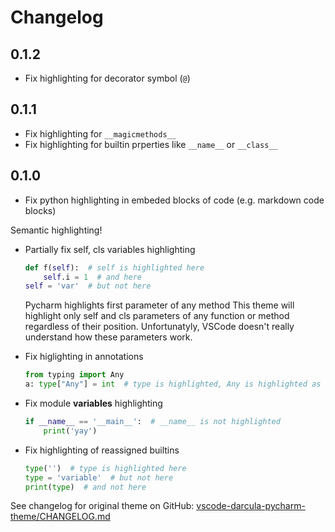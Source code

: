 # Changelog

## 0.1.2

- Fix highlighting for decorator symbol (`@`)

## 0.1.1

- Fix highlighting for `__magicmethods__`
- Fix highlighting for builtin prperties like `__name__` or `__class__`

## 0.1.0

- Fix python highlighting in embeded blocks of code (e.g. markdown code blocks)

Semantic highlighting!
- Partially fix self, cls variables highlighting
  ```py
  def f(self):  # self is highlighted here
      self.i = 1  # and here
  self = 'var'  # but not here
  ```
  Pycharm highlights first parameter of any method
  This theme will highlight only self and cls parameters of any function or method regardless of their position.
  Unfortunatyly, VSCode doesn't really understand how these parameters work.

- Fix higlighting in annotations
  ```py
  from typing import Any
  a: type["Any"] = int  # type is highlighted, Any is highlighted as class
  ```
- Fix module __variables__ highlighting
  ```py
  if __name__ == '__main__':  # __name__ is not highlighted
      print('yay')
  ```
- Fix highlighting of reassigned builtins
    ```py
    type('')  # type is highlighted here
    type = 'variable'  # but not here
    print(type)  # and not here
    ```

See changelog for original theme on GitHub: [vscode-darcula-pycharm-theme/CHANGELOG.md](https://github.com/garytyler/vscode-darcula-pycharm-theme/blob/8ac67ce56a2c19856c3e80872e2bc51c65ba5b92/CHANGELOG.md)
